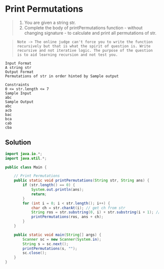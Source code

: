 # Print Permutations

> 1. You are given a string str.
> 2. Complete the body of printPermutations function - without changing signature - to calculate and print all permutations of str.

> `Note -> The online judge can't force you to write the function recursively but that is what the spirit of question is. Write recursive and not iterative logic. The purpose of the question is to aid learning recursion and not test you.`

```
Input Format
A string str
Output Format
Permutations of str in order hinted by Sample output

Constraints
0 <= str.length <= 7
Sample Input
abc
Sample Output
abc
acb
bac
bca
cab
cba
```

## Solution

```java
import java.io.*;
import java.util.*;

public class Main {

    // Print Permutations
    public static void printPermutations(String str, String ans) {
        if (str.length() == 0) {
            System.out.println(ans);
            return;
        }
        for (int i = 0; i < str.length(); i++) {
            char ch = str.charAt(i); // get ch from str
            String ros = str.substring(0, i) + str.substring(i + 1); // exclude ch from str
            printPermutations(ros, ans + ch);
        }
    }

    public static void main(String[] args) {
        Scanner sc = new Scanner(System.in);
        String s = sc.next();
        printPermutations(s, "");
        sc.close();
    }
}
```
